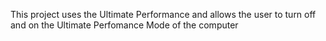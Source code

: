 This project uses the Ultimate Performance and allows the user to turn off and on the Ultimate Perfomance Mode of the computer 
